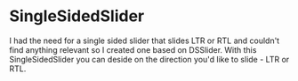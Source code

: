 # SingleSidedSlider
I had the need for a single sided slider that slides LTR or RTL and couldn't find anything relevant so I created one based on DSSlider.
With this SingleSidedSlider you can deside on the direction you'd like to slide - LTR or RTL.
